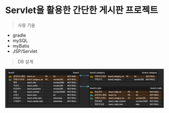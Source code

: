 # Servlet을 활용한 간단한 게시판 프로젝트

> 사용 기술

- gradle
- mySQL
- myBatis
- JSP/Servlet

> DB 설계

 ![erd](.\board-servlet\erd.png)
